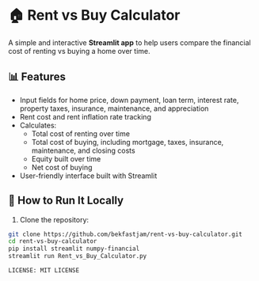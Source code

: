 # 🏠 Rent vs Buy Calculator

A simple and interactive **Streamlit app** to help users compare the financial cost of renting vs buying a home over time.

## 📊 Features

- Input fields for home price, down payment, loan term, interest rate, property taxes, insurance, maintenance, and appreciation
- Rent cost and rent inflation rate tracking
- Calculates:
  - Total cost of renting over time
  - Total cost of buying, including mortgage, taxes, insurance, maintenance, and closing costs
  - Equity built over time
  - Net cost of buying
- User-friendly interface built with Streamlit

## 🚀 How to Run It Locally

1. Clone the repository:

```bash
git clone https://github.com/bekfastjam/rent-vs-buy-calculator.git
cd rent-vs-buy-calculator
pip install streamlit numpy-financial
streamlit run Rent_vs_Buy_Calculator.py

LICENSE: MIT LICENSE
